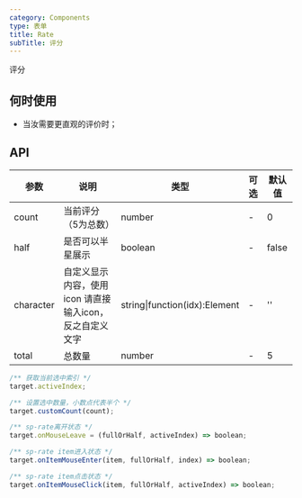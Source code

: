 ```yaml
---
category: Components
type: 表单
title: Rate  
subTitle: 评分
---
```


评分

## 何时使用
- 当汝需要更直观的评价时；



## API 
| 参数      | 说明                                                    | 类型                          | 可选 | 默认值 |
| --------- | ------------------------------------------------------- | ----------------------------- | ---- | ------ |
| count     | 当前评分（5为总数）                                     | number                        | -    | 0      |
| half      | 是否可以半星展示                                        | boolean                       | -    | false  |
| character | 自定义显示内容，使用icon 请直接输入icon，反之自定义文字 | string\|function(idx):Element | -    | ''     |
| total     | 总数量                                                  | number                        | -    | 5      |

```js
/** 获取当前选中索引 */
target.activeIndex;

/** 设置选中数量，小数点代表半个 */
target.customCount(count);

/** sp-rate离开状态 */
target.onMouseLeave = (fullOrHalf, activeIndex) => boolean;

/** sp-rate item进入状态 */
target.onItemMouseEnter(item, fullOrHalf, index) => boolean;

/** sp-rate item点击状态 */
target.onItemMouseClick(item, fullOrHalf, activeIndex) => boolean;

```